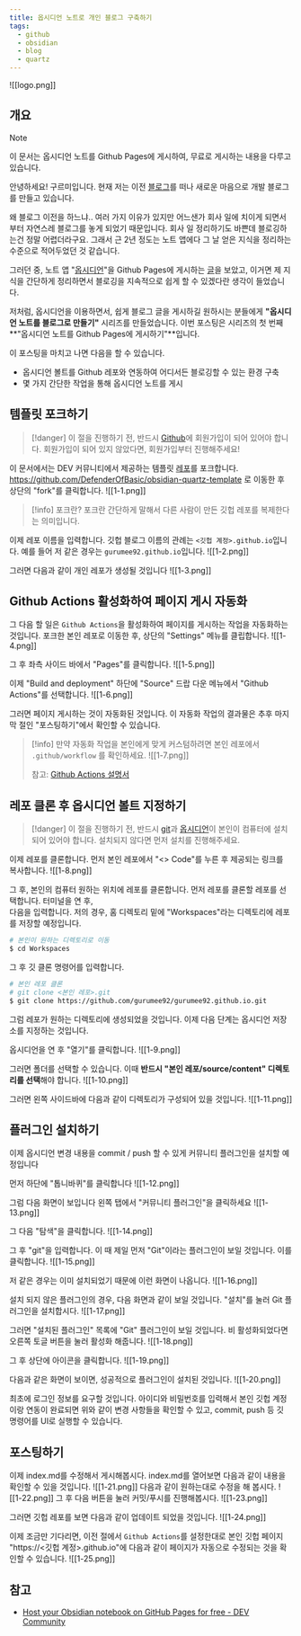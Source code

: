 ```yaml
---
title: 옵시디언 노트로 개인 블로그 구축하기
tags:
  - github
  - obsidian
  - blog
  - quartz
---
```

![[logo.png]]
## 개요
> [!note]
> 이 문서는  옵시디언 노트를 Github Pages에 게시하여, 무료로 게시하는 내용을 다루고 있습니다.

안녕하세요! 구르미입니다. 현재 저는 이전 [블로그](https://gurumee92.tistory.com/)를 떠나 새로운 마음으로 개발 블로그를 만들고 있습니다. 

왜 블로그 이전을 하느냐.. 여러 가지 이유가 있지만 어느샌가 회사 일에 치이게 되면서부터 자연스레 블로그를 놓게 되었기 때문입니다. 회사 일 정리하기도 바쁜데 블로깅하는건 정말 어렵더라구요. 그래서 근 2년 정도는 노트 앱에다 그 날 얻은 지식을 정리하는 수준으로 적어두었던 것 같습니다.

그러던 중, 노트 앱 "[옵시디언](https://obsidian.md/)"을 Github Pages에 게시하는 [글](https://dev.to/defenderofbasic/host-your-obsidian-notebook-on-github-pages-for-free-8l1)을 보았고, 이거면 제 지식을 간단하게 정리하면서 블로깅을 지속적으로 쉽게 할 수 있겠다란 생각이 들었습니다. 

저처럼, 옵시디언을 이용하면서, 쉽게 블로그 글을 게시하길 원하시는 분들에게 **"옵시디언 노트를 블로그로 만들기"** 시리즈를 만들었습니다. 이번 포스팅은 시리즈의 첫 번째 **"옵시디언 노트를 Github Pages에 게시하기"**입니다.

이 포스팅을 마치고 나면 다음을 할 수 있습니다.

* 옵시디언 볼트를 Github 레포와 연동하여 어디서든 블로깅할 수 있는 환경 구축
* 몇 가지 간단한 작업을 통해 옵시디언 노트를 게시
## 템플릿 포크하기
> [!danger]
> 이 절을 진행하기 전, 반드시 [Github](https://github.com/)에 회원가입이 되어 있어야 합니다. 회원가입이 되어 있지 않았다면, 회원가입부터 진행해주세요!

이 문서에서는 DEV 커뮤니티에서 제공하는 템플릿 [레포](https://github.com/DefenderOfBasic/obsidian-quartz-template)를 포크합니다. https://github.com/DefenderOfBasic/obsidian-quartz-template 로 이동한 후 상단의 "fork"를 클릭합니다.
![[1-1.png]]
> [!info] 포크란?
> 포크란 간단하게 말해서 다른 사람이 만든 깃헙 레포를 복제한다는 의미입니다.  

이제 레포 이름을 입력합니다. 깃헙 블로그 이름의 관례는 `<깃헙 계정>.github.io`입니다. 예를 들어 저 같은 경우는 `gurumee92.github.io`입니다.
![[1-2.png]]

그러면 다음과 같이 개인 레포가 생성될 것입니다
![[1-3.png]]

## Github Actions 활성화하여 페이지 게시 자동화
그 다음 할 일은 `Github Actions`을 활성화하여 페이지를 게시하는 작업을 자동화하는 것입니다. 포크한 본인 레포로 이동한 후, 상단의 "Settings" 메뉴를 클립합니다.
![[1-4.png]]

그 후 좌측 사이드 바에서 "Pages"를 클릭합니다.
![[1-5.png]]

이제 "Build and deployment" 하단에 "Source" 드랍 다운 메뉴에서 "Github Actions"를 선택합니다.
![[1-6.png]]

그러면 페이지 게시하는 것이 자동화된 것입니다. 이 자동화 작업의 결과물은 추후 마지막 절인 "포스팅하기"에서 확인할 수 있습니다.

> [!info]
> 만약 자동화 작업을 본인에게 맞게 커스텀하려면 본인 레포에서 `.github/workflow` 를 확인하세요. 
> ![[1-7.png]]
> 
> 참고: [Github Actions 설명서](https://docs.github.com/ko/actions)
## 레포 클론 후 옵시디언 볼트 지정하기
> [!danger]
> 이 절을 진행하기 전, 반드시 [git](https://git-scm.com/)과 [옵시디언](https://obsidian.md/)이 본인이 컴퓨터에 설치되어 있어야 합니다. 설치되지 않다면 먼저 설치를 진행해주세요.

이제 레포를 클론합니다. 먼저 본인 레포에서 "<> Code"를 누른 후 제공되는 링크를 복사합니다.
![[1-8.png]]

그 후, 본인의 컴퓨터 원하는 위치에 레포를 클론합니다. 먼저 레포를 클론할 레포를 선택합니다. 터미널을 연 후,  
다음을 입력합니다. 저의 경우, 홈 디렉토리 밑에 "Workspaces"라는 디렉토리에 레포를 저장할 예정입니다.

```bash
# 본인이 원하는 디렉토리로 이동
$ cd Workspaces
```

그 후 깃 클론 명령어를 입력합니다.
```bash
# 본인 레포 클론 
# git clone <본인 레포>.git
$ git clone https://github.com/gurumee92/gurumee92.github.io.git
```

그럼 레포가 원하는 디렉토리에 생성되었을 것입니다. 이제 다음 단계는 옵시디언 저장소를 지정하는 것입니다. 

옵시디언을 연 후 "열기"를 클릭합니다.
![[1-9.png]]

그러면 폴더를 선택할 수 있습니다. 이때 **반드시 "본인 레포/source/content" 디렉토리를 선택**해야 합니다.
![[1-10.png]]

그러면 왼쪽 사이드바에 다음과 같이 디렉토리가 구성되어 있을 것입니다.
![[1-11.png]]

## 플러그인 설치하기
이제 옵시디언 변경 내용을 commit / push 할 수 있게 커뮤니티 플러그인을 설치할 예정입니다

먼저 하단에 "톱니바퀴"를 클릭합니다
![[1-12.png]]

그럼 다음 화면이 보입니다 왼쪽 탭에서 "커뮤니티 플러그인"을 클릭하세요
![[1-13.png]]

그 다음 "탐색"을 클릭합니다.
![[1-14.png]]

그 후 "git"을 입력합니다. 이 때 제일 먼저 "Git"이라는 플러그인이 보일 것입니다. 이를 클릭합니다.
![[1-15.png]]

저 같은 경우는 이미 설치되었기 때문에 이런 화면이 나옵니다.
![[1-16.png]]

설치 되지 않은 플러그인의 경우, 다음 화면과 같이 보일 것입니다. "설치"를 눌러 Git 플러그인을 설치합시다.
![[1-17.png]]

그러면 "설치된 플러그인" 목록에 "Git" 플러그인이 보일 것입니다. 비 활성화되었다면 오른쪽 토글 버튼을 눌러 활성화 해줍니다.
![[1-18.png]]

그 후 상단에 아이콘을 클릭합니다.
![[1-19.png]]

다음과 같은 화면이 보이면, 성공적으로 플러그인이 설치된 것입니다.
![[1-20.png]]

최초에 로그인 정보를 요구할 것입니다. 아이디와 비밀번호를 입력해서 본인 깃헙 계정이랑 연동이 완료되면 위와 같이 변경 사항들을 확인할 수 있고, commit, push 등 깃 명령어를 UI로 실행할 수 있습니다.
## 포스팅하기
이제 index.md를 수정해서 게시해봅시다. index.md를 열어보면 다음과 같이 내용을 확인할 수 있을 것입니다.
![[1-21.png]]
다음과 같이 원하는대로 수정을 해 봅시다.
![[1-22.png]]
그 후 다음 버튼을 눌러 커밋/푸시를 진행해봅시다.
![[1-23.png]]

그러면 깃헙 레포를 보면 다음과 같이 업데이트 되었을 것입니다.
![[1-24.png]]

이제 조금만 기다리면, 이전 절에서 `Github Actions`를 설정한대로 본인 깃헙 페이지 "https://<깃헙 계정>.github.io"에 다음과 같이 페이지가 자동으로 수정되는 것을 확인할 수 있습니다.
![[1-25.png]]

## 참고
* [Host your Obsidian notebook on GitHub Pages for free - DEV Community](https://dev.to/defenderofbasic/host-your-obsidian-notebook-on-github-pages-for-free-8l1)
